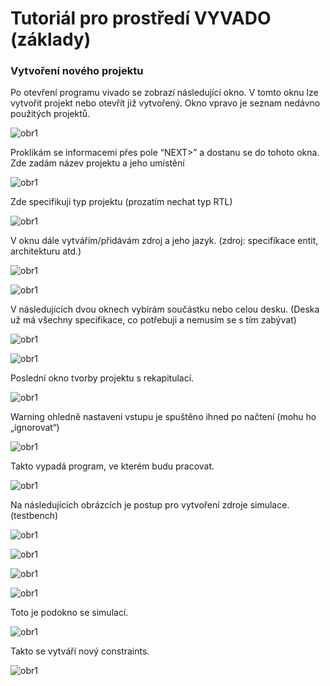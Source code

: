 # Tutoriál pro prostředí VYVADO (základy)

### Vytvoření nového projektu 
Po otevření programu vivado se zobrazí následující okno.
V tomto oknu lze vytvořit projekt nebo otevřít již vytvořený.
Okno vpravo je seznam nedávno použitých projektů.

![obr1](Images/Quick_start.jpg)

Proklikám se informacemi přes pole “NEXT>” a dostanu se do tohoto okna.
Zde zadám název projektu a jeho umístění 

![obr1](Images/Projekt_name.jpg)

Zde specifikuji typ projektu (prozatím nechat typ RTL)

![obr1](Images/Projekt_type.jpg)

V oknu dále vytvářím/přidávám zdroj a jeho jazyk. (zdroj: specifikace entit, architekturu atd.)

![obr1](Images/add_source.jpg)

![obr1](Images/add_source2.jpg)


V následujících dvou oknech vybírám součástku nebo celou desku. (Deska už má všechny specifikace, co potřebuji a nemusím se s tím zabývat)

![obr1](Images/add_part.jpg)

![obr1](Images/add_part2.jpg)

Poslední okno tvorby projektu s rekapitulací.

![obr1](Images/sum.jpg)

Warning ohledně nastaveni vstupu je spuštěno ihned po načtení (mohu ho „ignorovat“)

![obr1](Images/warning.jpg)

Takto vypadá program, ve kterém budu pracovat.

![obr1](Images/work_window.jpg)

Na následujících obrázcích je postup pro vytvoření zdroje simulace. (testbench)

![obr1](Images/add_simulation.jpg)

![obr1](Images/add_simulation2.jpg)

![obr1](Images/add_simulation3.jpg)

![obr1](Images/add_simulation4.jpg)

Toto je podokno se simulací.

![obr1](Images/simulation.jpg)

Takto se vytváří nový constraints.

![obr1](Images/constraints.jpg)



